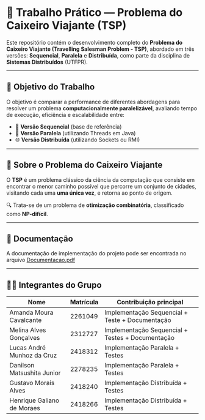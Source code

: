 # 🚚 Trabalho Prático — Problema do Caixeiro Viajante (TSP)

Este repositório contém o desenvolvimento completo do **Problema do Caixeiro Viajante (Travelling Salesman Problem - TSP)**, abordado em três versões: **Sequencial**, **Paralela** e **Distribuída**, como parte da disciplina de **Sistemas Distribuídos** (UTFPR).

---

## 🎯 Objetivo do Trabalho

O objetivo é comparar a performance de diferentes abordagens para resolver um problema **computacionalmente paralelizável**, avaliando tempo de execução, eficiência e escalabilidade entre:

- 🧮 **Versão Sequencial** (base de referência)
- 🔄 **Versão Paralela** (utilizando Threads em Java)
- 🌐 **Versão Distribuída** (utilizando Sockets ou RMI)

---

## 🧩 Sobre o Problema do Caixeiro Viajante

O **TSP** é um problema clássico da ciência da computação que consiste em encontrar o menor caminho possível que percorre um conjunto de cidades, visitando cada uma **uma única vez**, e retorna ao ponto de origem.  

🔍 Trata-se de um problema de **otimização combinatória**, classificado como **NP-difícil**.

---

## 📄 Documentação

A documentação de implementação do projeto pode ser encontrada no arquivo [Documentacao.pdf](./Documentacao.pdf)

---

## 👩‍💻 Integrantes do Grupo

| Nome                        | Matrícula  | Contribuição principal                             |
|-----------------------------|------------|----------------------------------------------------|
| Amanda Moura Cavalcante     | 2261049    | Implementação Sequencial + Teste + Documentação    |
| Melina Alves Gonçalves      | 2312727    | Implementação Sequencial + Testes  + Documentação  |
| Lucas André Munhoz da Cruz  | 2418312    | Implementação Paralela + Testes                    |
| Danilson Matsushita Junior  | 2278235    | Implementação Paralela + Testes                    |
| Gustavo Morais Alves        | 2418240    | Implementação Distribuída + Testes                 |
| Henrique Galiano de Moraes  | 2418266    | Implementação Distribuída + Testes                 |


## 
